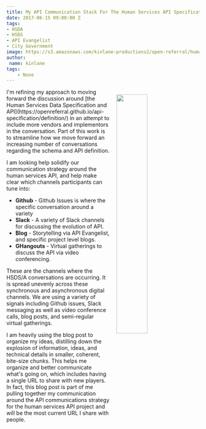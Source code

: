 ```yaml
---
title: My API Communication Stack For The Human Services API Specification
date: 2017-06-15 09:00:00 Z
tags:
- HSDA
- HSDS
- API Evangelist
- City Government
image: https://s3.amazonaws.com/kinlane-productions2/open-referral/human-services-data-specification-draft-snapshot.png
author:
 name: kinlane
tags:
    - None
---
```

<p><img src="https://s3.amazonaws.com/kinlane-productions2/open-referral/human-services-data-specification-draft-snapshot.png" align="right" width="40%" style="padding: 15px" /></p>I'm refining my approach to moving forward the discussion around [the Human Services Data Specification and API](https://openreferral.github.io/api-specification/definition/) in an attempt to include more vendors and implementors in the conversation. Part of this work is to streamline how we move forward an increasing number of conversations regarding the schema and API definition.

I am looking help solidify our communication strategy around the human services API, and help make clear which channels participants can tune into:

* **Github** - Github Issues is where the specific conversation around a variety 
* **Slack** - A variety of Slack channels for discussing the evolution of API.
* **Blog** - Storytelling via API Evangelist, and specific project level blogs.
* **GHangouts** - Virtual gatherings to discuss the API via video conferencing.

These are the channels where the HSDS/A conversations are occurring. It is spread unevenly across these synchronous and asynchronous digital channels. We are using a variety of signals including Github issues, Slack messaging as well as video conference calls, blog posts, and semi-regular virtual gatherings.

I am heavily using the blog post to organize my ideas, distilling down the explosion of information, ideas, and technical details in smaller, coherent, bite-size chunks. This helps me organize and better communicate what's going on, which includes having a single URL to share with new players. In fact, this blog post is part of me pulling together my communication around the API communications strategy for the human services API project and will be the most current URL I share with people.